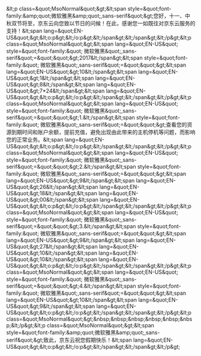 &amp;lt;p class=&amp;quot;MsoNormal&amp;quot;&amp;gt;&amp;lt;span style=&amp;quot;font-family:&amp;amp;quot;微软雅黑&amp;amp;quot;,sans-serif&amp;quot;&amp;gt;您好，十一、中秋双节将至，京东云向您致以节日的问候！在此，感谢您一如既往对京东云服务的支持！&amp;lt;span lang=&amp;quot;EN-US&amp;quot;&amp;gt;&amp;lt;o:p&amp;gt;&amp;lt;/o:p&amp;gt;&amp;lt;/span&amp;gt;&amp;lt;/span&amp;gt;&amp;lt;/p&amp;gt;&amp;lt;p class=&amp;quot;MsoNormal&amp;quot;&amp;gt;&amp;lt;span lang=&amp;quot;EN-US&amp;quot; style=&amp;quot;font-family:&amp;quot; 微软雅黑&amp;quot;,sans-serif&amp;quot;=&amp;quot;&amp;quot;&amp;gt;2017&amp;lt;/span&amp;gt;&amp;lt;span style=&amp;quot;font-family:&amp;quot; 微软雅黑&amp;quot;,sans-serif&amp;quot;=&amp;quot;&amp;quot;&amp;gt;&amp;lt;span lang=&amp;quot;EN-US&amp;quot;&amp;gt;10&amp;lt;/span&amp;gt;&amp;lt;span lang=&amp;quot;EN-US&amp;quot;&amp;gt;1&amp;lt;/span&amp;gt;&amp;lt;span lang=&amp;quot;EN-US&amp;quot;&amp;gt;8&amp;lt;/span&amp;gt;&amp;lt;span lang=&amp;quot;EN-US&amp;quot;&amp;gt;7*24&amp;lt;/span&amp;gt;&amp;lt;span lang=&amp;quot;EN-US&amp;quot;&amp;gt;&amp;lt;o:p&amp;gt;&amp;lt;/o:p&amp;gt;&amp;lt;/span&amp;gt;&amp;lt;/span&amp;gt;&amp;lt;/p&amp;gt;&amp;lt;p class=&amp;quot;MsoNormal&amp;quot;&amp;gt;&amp;lt;span lang=&amp;quot;EN-US&amp;quot; style=&amp;quot;font-family:&amp;quot; 微软雅黑&amp;quot;,sans-serif&amp;quot;=&amp;quot;&amp;quot;&amp;gt;1.&amp;lt;/span&amp;gt;&amp;lt;span style=&amp;quot;font-family:&amp;quot; 微软雅黑&amp;quot;,sans-serif&amp;quot;=&amp;quot;&amp;quot;&amp;gt;查看您的资源到期时间和账户余额，提前充值，避免出现由此带来的主机停机等问题，而影响您的正常业务。&amp;lt;span lang=&amp;quot;EN-US&amp;quot;&amp;gt;&amp;lt;o:p&amp;gt;&amp;lt;/o:p&amp;gt;&amp;lt;/span&amp;gt;&amp;lt;/span&amp;gt;&amp;lt;/p&amp;gt;&amp;lt;p class=&amp;quot;MsoNormal&amp;quot;&amp;gt;&amp;lt;span lang=&amp;quot;EN-US&amp;quot; style=&amp;quot;font-family:&amp;quot; 微软雅黑&amp;quot;,sans-serif&amp;quot;=&amp;quot;&amp;quot;&amp;gt;2.&amp;lt;/span&amp;gt;&amp;lt;span style=&amp;quot;font-family:&amp;quot; 微软雅黑&amp;quot;,sans-serif&amp;quot;=&amp;quot;&amp;quot;&amp;gt;&amp;lt;span lang=&amp;quot;EN-US&amp;quot;&amp;gt;9&amp;lt;/span&amp;gt;&amp;lt;span lang=&amp;quot;EN-US&amp;quot;&amp;gt;26&amp;lt;/span&amp;gt;&amp;lt;span lang=&amp;quot;EN-US&amp;quot;&amp;gt;18&amp;lt;/span&amp;gt;&amp;lt;span lang=&amp;quot;EN-US&amp;quot;&amp;gt;00&amp;lt;/span&amp;gt;&amp;lt;span lang=&amp;quot;EN-US&amp;quot;&amp;gt;&amp;lt;o:p&amp;gt;&amp;lt;/o:p&amp;gt;&amp;lt;/span&amp;gt;&amp;lt;/span&amp;gt;&amp;lt;/p&amp;gt;&amp;lt;p class=&amp;quot;MsoNormal&amp;quot;&amp;gt;&amp;lt;span lang=&amp;quot;EN-US&amp;quot; style=&amp;quot;font-family:&amp;quot; 微软雅黑&amp;quot;,sans-serif&amp;quot;=&amp;quot;&amp;quot;&amp;gt;3.&amp;lt;/span&amp;gt;&amp;lt;span style=&amp;quot;font-family:&amp;quot; 微软雅黑&amp;quot;,sans-serif&amp;quot;=&amp;quot;&amp;quot;&amp;gt;&amp;lt;span lang=&amp;quot;EN-US&amp;quot;&amp;gt;9&amp;lt;/span&amp;gt;&amp;lt;span lang=&amp;quot;EN-US&amp;quot;&amp;gt;27&amp;lt;/span&amp;gt;&amp;lt;span lang=&amp;quot;EN-US&amp;quot;&amp;gt;10&amp;lt;/span&amp;gt;&amp;lt;span lang=&amp;quot;EN-US&amp;quot;&amp;gt;10&amp;lt;/span&amp;gt;&amp;lt;span lang=&amp;quot;EN-US&amp;quot;&amp;gt;&amp;lt;o:p&amp;gt;&amp;lt;/o:p&amp;gt;&amp;lt;/span&amp;gt;&amp;lt;/span&amp;gt;&amp;lt;/p&amp;gt;&amp;lt;p class=&amp;quot;MsoNormal&amp;quot;&amp;gt;&amp;lt;span lang=&amp;quot;EN-US&amp;quot; style=&amp;quot;font-family:&amp;quot; 微软雅黑&amp;quot;,sans-serif&amp;quot;=&amp;quot;&amp;quot;&amp;gt;4.&amp;lt;/span&amp;gt;&amp;lt;span style=&amp;quot;font-family:&amp;quot; 微软雅黑&amp;quot;,sans-serif&amp;quot;=&amp;quot;&amp;quot;&amp;gt;&amp;lt;span lang=&amp;quot;EN-US&amp;quot;&amp;gt;10&amp;lt;/span&amp;gt;&amp;lt;span lang=&amp;quot;EN-US&amp;quot;&amp;gt;9&amp;lt;/span&amp;gt;&amp;lt;span lang=&amp;quot;EN-US&amp;quot;&amp;gt;&amp;lt;o:p&amp;gt;&amp;lt;/o:p&amp;gt;&amp;lt;/span&amp;gt;&amp;lt;/span&amp;gt;&amp;lt;/p&amp;gt;&amp;lt;p class=&amp;quot;MsoNormal&amp;quot;&amp;gt;&amp;nbsp;&amp;nbsp;&amp;nbsp;&amp;nbsp;&amp;nbsp;&amp;nbsp;&amp;lt;/p&amp;gt;&amp;lt;p class=&amp;quot;MsoNormal&amp;quot;&amp;gt;&amp;lt;span style=&amp;quot;font-family:&amp;amp;quot;微软雅黑&amp;amp;quot;,sans-serif&amp;quot;&amp;gt;致此，京东云祝您假期快乐！&amp;lt;span lang=&amp;quot;EN-US&amp;quot;&amp;gt;&amp;lt;o:p&amp;gt;&amp;lt;/o:p&amp;gt;&amp;lt;/span&amp;gt;&amp;lt;/span&amp;gt;&amp;lt;/p&amp;gt;